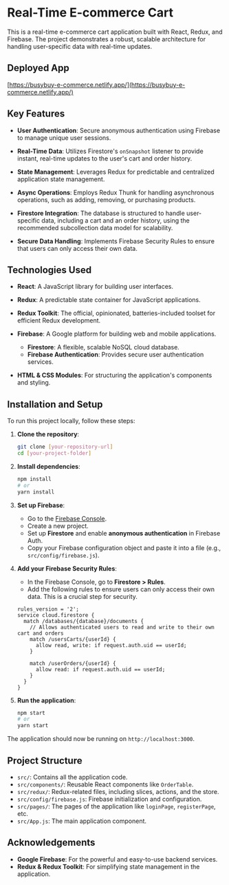 # Real-Time E-commerce Cart

This is a real-time e-commerce cart application built with React, Redux, and Firebase. The project demonstrates a robust, scalable architecture for handling user-specific data with real-time updates.

## Deployed App
[https://busybuy-e-commerce.netlify.app/](https://busybuy-e-commerce.netlify.app/)

## Key Features

* **User Authentication**: Secure anonymous authentication using Firebase to manage unique user sessions.

* **Real-Time Data**: Utilizes Firestore's `onSnapshot` listener to provide instant, real-time updates to the user's cart and order history.

* **State Management**: Leverages Redux for predictable and centralized application state management.

* **Async Operations**: Employs Redux Thunk for handling asynchronous operations, such as adding, removing, or purchasing products.

* **Firestore Integration**: The database is structured to handle user-specific data, including a cart and an order history, using the recommended subcollection data model for scalability.

* **Secure Data Handling**: Implements Firebase Security Rules to ensure that users can only access their own data.

## Technologies Used

* **React**: A JavaScript library for building user interfaces.

* **Redux**: A predictable state container for JavaScript applications.

* **Redux Toolkit**: The official, opinionated, batteries-included toolset for efficient Redux development.

* **Firebase**: A Google platform for building web and mobile applications.
    * **Firestore**: A flexible, scalable NoSQL cloud database.
    * **Firebase Authentication**: Provides secure user authentication services.

* **HTML & CSS Modules**: For structuring the application's components and styling.

## Installation and Setup

To run this project locally, follow these steps:

1.  **Clone the repository**:

    ```bash
    git clone [your-repository-url]
    cd [your-project-folder]
    ```

2.  **Install dependencies**:

    ```bash
    npm install
    # or
    yarn install
    ```

3.  **Set up Firebase**:

    * Go to the [Firebase Console](https://console.firebase.com/).
    * Create a new project.
    * Set up **Firestore** and enable **anonymous authentication** in Firebase Auth.
    * Copy your Firebase configuration object and paste it into a file (e.g., `src/config/firebase.js`).

4.  **Add your Firebase Security Rules**:

    * In the Firebase Console, go to **Firestore > Rules**.
    * Add the following rules to ensure users can only access their own data. This is a crucial step for security.

    ```
    rules_version = '2';
    service cloud.firestore {
      match /databases/{database}/documents {
        // Allows authenticated users to read and write to their own cart and orders
        match /usersCarts/{userId} {
          allow read, write: if request.auth.uid == userId;
        }

        match /userOrders/{userId} {
          allow read: if request.auth.uid == userId;
        }
      }
    }
    ```

5.  **Run the application**:

    ```bash
    npm start
    # or
    yarn start
    ```

The application should now be running on `http://localhost:3000`.

## Project Structure

* `src/`: Contains all the application code.
* `src/components/`: Reusable React components like `OrderTable`.
* `src/redux/`: Redux-related files, including slices, actions, and the store.
* `src/config/firebase.js`: Firebase initialization and configuration.
* `src/pages/`: The pages of the application like `loginPage`, `registerPage`, etc.
* `src/App.js`: The main application component.

## Acknowledgements

* **Google Firebase**: For the powerful and easy-to-use backend services.
* **Redux & Redux Toolkit**: For simplifying state management in the application.
